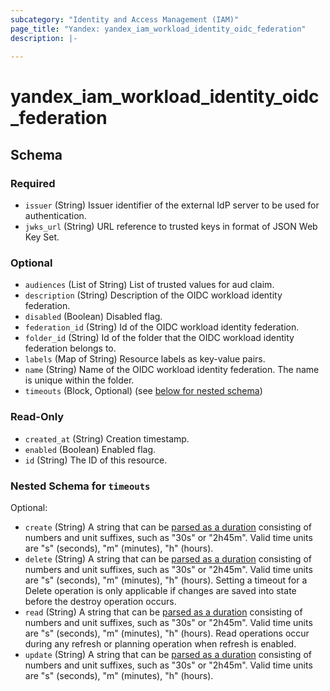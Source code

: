 ```yaml
---
subcategory: "Identity and Access Management (IAM)"
page_title: "Yandex: yandex_iam_workload_identity_oidc_federation"
description: |-
  
---
```


# yandex_iam_workload_identity_oidc_federation

<!-- schema generated by tfplugindocs -->
## Schema

### Required

- `issuer` (String) Issuer identifier of the external IdP server to be used for authentication.
- `jwks_url` (String) URL reference to trusted keys in format of JSON Web Key Set.

### Optional

- `audiences` (List of String) List of trusted values for aud claim.
- `description` (String) Description of the OIDC workload identity federation.
- `disabled` (Boolean) Disabled flag.
- `federation_id` (String) Id of the OIDC workload identity federation.
- `folder_id` (String) Id of the folder that the OIDC workload identity federation belongs to.
- `labels` (Map of String) Resource labels as key-value pairs.
- `name` (String) Name of the OIDC workload identity federation. The name is unique within the folder.
- `timeouts` (Block, Optional) (see [below for nested schema](#nestedblock--timeouts))

### Read-Only

- `created_at` (String) Creation timestamp.
- `enabled` (Boolean) Enabled flag.
- `id` (String) The ID of this resource.

<a id="nestedblock--timeouts"></a>
### Nested Schema for `timeouts`

Optional:

- `create` (String) A string that can be [parsed as a duration](https://pkg.go.dev/time#ParseDuration) consisting of numbers and unit suffixes, such as "30s" or "2h45m". Valid time units are "s" (seconds), "m" (minutes), "h" (hours).
- `delete` (String) A string that can be [parsed as a duration](https://pkg.go.dev/time#ParseDuration) consisting of numbers and unit suffixes, such as "30s" or "2h45m". Valid time units are "s" (seconds), "m" (minutes), "h" (hours). Setting a timeout for a Delete operation is only applicable if changes are saved into state before the destroy operation occurs.
- `read` (String) A string that can be [parsed as a duration](https://pkg.go.dev/time#ParseDuration) consisting of numbers and unit suffixes, such as "30s" or "2h45m". Valid time units are "s" (seconds), "m" (minutes), "h" (hours). Read operations occur during any refresh or planning operation when refresh is enabled.
- `update` (String) A string that can be [parsed as a duration](https://pkg.go.dev/time#ParseDuration) consisting of numbers and unit suffixes, such as "30s" or "2h45m". Valid time units are "s" (seconds), "m" (minutes), "h" (hours).